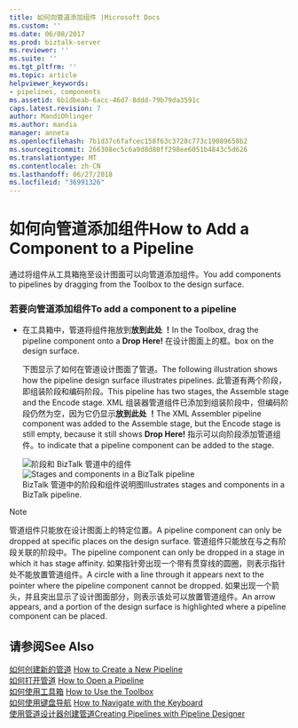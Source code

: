 ```yaml
---
title: 如何向管道添加组件 |Microsoft Docs
ms.custom: ''
ms.date: 06/08/2017
ms.prod: biztalk-server
ms.reviewer: ''
ms.suite: ''
ms.tgt_pltfrm: ''
ms.topic: article
helpviewer_keywords:
- pipelines, components
ms.assetid: 6b1dbeab-6acc-46d7-8ddd-79b79da3591c
caps.latest.revision: 7
author: MandiOhlinger
ms.author: mandia
manager: anneta
ms.openlocfilehash: 7b1d37c6fafcec158f63c3728c773c19089658b2
ms.sourcegitcommit: 266308ec5c6a9d8d80ff298ee6051b4843c5d626
ms.translationtype: MT
ms.contentlocale: zh-CN
ms.lasthandoff: 06/27/2018
ms.locfileid: "36991326"
---
```

# <a name="how-to-add-a-component-to-a-pipeline"></a><span data-ttu-id="aaf42-102">如何向管道添加组件</span><span class="sxs-lookup"><span data-stu-id="aaf42-102">How to Add a Component to a Pipeline</span></span>
<span data-ttu-id="aaf42-103">通过将组件从工具箱拖至设计图面可以向管道添加组件。</span><span class="sxs-lookup"><span data-stu-id="aaf42-103">You add components to pipelines by dragging from the Toolbox to the design surface.</span></span>  
  
### <a name="to-add-a-component-to-a-pipeline"></a><span data-ttu-id="aaf42-104">若要向管道添加组件</span><span class="sxs-lookup"><span data-stu-id="aaf42-104">To add a component to a pipeline</span></span>  
  
- <span data-ttu-id="aaf42-105">在工具箱中，管道将组件拖放到**放到此处 ！**</span><span class="sxs-lookup"><span data-stu-id="aaf42-105">In the Toolbox, drag the pipeline component onto a **Drop Here!**</span></span> <span data-ttu-id="aaf42-106">在设计图面上的框。</span><span class="sxs-lookup"><span data-stu-id="aaf42-106">box on the design surface.</span></span>  
  
  <span data-ttu-id="aaf42-107">下图显示了如何在管道设计图面了管道。</span><span class="sxs-lookup"><span data-stu-id="aaf42-107">The following illustration shows how the pipeline design surface illustrates pipelines.</span></span> <span data-ttu-id="aaf42-108">此管道有两个阶段，即组装阶段和编码阶段。</span><span class="sxs-lookup"><span data-stu-id="aaf42-108">This pipeline has two stages, the Assemble stage and the Encode stage.</span></span> <span data-ttu-id="aaf42-109">XML 组装器管道组件已添加到组装阶段中，但编码阶段仍然为空，因为它仍显示**放到此处 ！**</span><span class="sxs-lookup"><span data-stu-id="aaf42-109">The XML Assembler pipeline component was added to the Assemble stage, but the Encode stage is still empty, because it still shows **Drop Here!**</span></span> <span data-ttu-id="aaf42-110">指示可以向阶段添加管道组件。</span><span class="sxs-lookup"><span data-stu-id="aaf42-110">to indicate that a pipeline component can be added to the stage.</span></span>  
  
  <span data-ttu-id="aaf42-111">![阶段和 BizTalk 管道中的组件](../core/media/ebiz-pipe-stages02.gif "ebiz_pipe_stages02")</span><span class="sxs-lookup"><span data-stu-id="aaf42-111">![Stages and components in a BizTalk pipeline](../core/media/ebiz-pipe-stages02.gif "ebiz_pipe_stages02")</span></span>  
  <span data-ttu-id="aaf42-112">BizTalk 管道中的阶段和组件说明图</span><span class="sxs-lookup"><span data-stu-id="aaf42-112">Illustrates stages and components in a BizTalk pipeline.</span></span>  
  
> [!NOTE]
>  <span data-ttu-id="aaf42-113">管道组件只能放在设计图面上的特定位置。</span><span class="sxs-lookup"><span data-stu-id="aaf42-113">A pipeline component can only be dropped at specific places on the design surface.</span></span> <span data-ttu-id="aaf42-114">管道组件只能放在与之有阶段关联的阶段中。</span><span class="sxs-lookup"><span data-stu-id="aaf42-114">The pipeline component can only be dropped in a stage in which it has stage affinity.</span></span> <span data-ttu-id="aaf42-115">如果指针旁出现一个带有贯穿线的圆圈，则表示指针处不能放置管道组件。</span><span class="sxs-lookup"><span data-stu-id="aaf42-115">A circle with a line through it appears next to the pointer where the pipeline component cannot be dropped.</span></span> <span data-ttu-id="aaf42-116">如果出现一个箭头，并且突出显示了设计图面部分，则表示该处可以放置管道组件。</span><span class="sxs-lookup"><span data-stu-id="aaf42-116">An arrow appears, and a portion of the design surface is highlighted where a pipeline component can be placed.</span></span>  
  
## <a name="see-also"></a><span data-ttu-id="aaf42-117">请参阅</span><span class="sxs-lookup"><span data-stu-id="aaf42-117">See Also</span></span>  
 <span data-ttu-id="aaf42-118">[如何创建新的管道](../core/how-to-create-a-new-pipeline.md) </span><span class="sxs-lookup"><span data-stu-id="aaf42-118">[How to Create a New Pipeline](../core/how-to-create-a-new-pipeline.md) </span></span>  
 <span data-ttu-id="aaf42-119">[如何打开管道](../core/how-to-open-a-pipeline.md) </span><span class="sxs-lookup"><span data-stu-id="aaf42-119">[How to Open a Pipeline](../core/how-to-open-a-pipeline.md) </span></span>  
 <span data-ttu-id="aaf42-120">[如何使用工具箱](../core/how-to-use-the-toolbox.md) </span><span class="sxs-lookup"><span data-stu-id="aaf42-120">[How to Use the Toolbox](../core/how-to-use-the-toolbox.md) </span></span>  
 <span data-ttu-id="aaf42-121">[如何使用键盘导航](../core/how-to-navigate-with-the-keyboard.md) </span><span class="sxs-lookup"><span data-stu-id="aaf42-121">[How to Navigate with the Keyboard](../core/how-to-navigate-with-the-keyboard.md) </span></span>  
 [<span data-ttu-id="aaf42-122">使用管道设计器创建管道</span><span class="sxs-lookup"><span data-stu-id="aaf42-122">Creating Pipelines with Pipeline Designer</span></span>](../core/creating-pipelines-with-pipeline-designer.md)